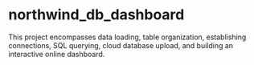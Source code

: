 # northwind_db_dashboard
This project encompasses data loading, table organization, establishing connections, SQL querying, cloud database upload, and building an interactive online dashboard.
